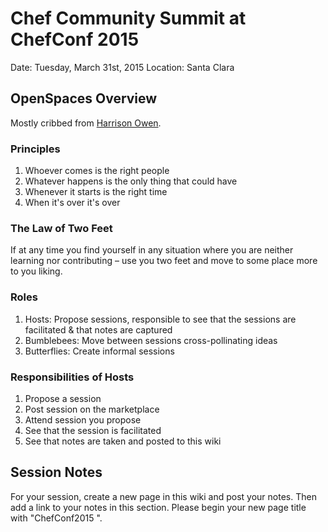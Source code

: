 # Chef Community Summit at ChefConf 2015
Date: Tuesday, March 31st, 2015
Location: Santa Clara

## OpenSpaces Overview
Mostly cribbed from [Harrison Owen](http://www.openspaceworld.com/brief_history.htm).
### Principles
1. Whoever comes is the right people
2. Whatever happens is the only thing that could have
3. Whenever it starts is the right time
4. When it's over it's over

### The Law of Two Feet
If at any time you find yourself in any situation where you are neither learning nor contributing – use you two feet and move to some place more to you liking.

### Roles
1. Hosts: Propose sessions, responsible to see that the sessions are facilitated & that notes are captured
2. Bumblebees: Move between sessions cross-pollinating ideas
3. Butterflies: Create informal sessions

### Responsibilities of Hosts
1. Propose a session
2. Post session on the marketplace
3. Attend session you propose
4. See that the session is facilitated
5. See that notes are taken and posted to this wiki

## Session Notes
For your session, create a new page in this wiki and post your notes. Then add a link to your notes in this section. Please begin your new page title with "ChefConf2015 ".